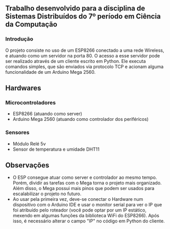 ## Trabalho desenvolvido para a disciplina de Sistemas Distribuídos do 7º período em Ciência da Computação

### Introdução
O projeto consiste no uso de um ESP8266 conectado a uma rede Wireless, e atuando como um servidor na porta 80. O acesso a esse servidor pode ser realizado através de um cliente escrito em Python. 
Ele executa comandos simples, que são enviados via protocolo TCP e acionam alguma funcionalidade de um Arduino Mega 2560. 

## Hardwares
### Microcontroladores
- ESP8266 (atuando como server)
- Arduino Mega 2560 (atuando como controlador dos periféricos)
  
### Sensores
- Módulo Relé 5v
- Sensor de temperatura e umidade DHT11

## Observações
- O ESP consegue atuar como server e controlador ao mesmo tempo. Porém, dividir as tarefas com o Mega torna o projeto mais organizado. Além disso, o Mega possui mais pinos que podem ser usados para escalabilizar o projeto no futuro.
- Ao usar pela primeira vez, deve-se conectar o Hardware num dispositivo com o Arduino IDE e usar o monitor serial para ver o IP que foi atribuído pelo roteador (você pode optar por um IP estático, mexendo em algumas funções da biblioteca WiFi do ESP8266). Após isso, é necessário alterar o campo "IP" no código em Python do cliente. 
